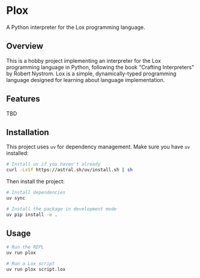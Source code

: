 # Plox

A Python interpreter for the Lox programming language.

## Overview

This is a hobby project implementing an interpreter for the Lox programming language in Python, 
following the book "Crafting Interpreters" by Robert Nystrom. Lox is a simple, dynamically-typed 
programming language designed for learning about language implementation.

## Features

TBD

## Installation

This project uses `uv` for dependency management. Make sure you have `uv` installed:

```bash
# Install uv if you haven't already
curl -LsSf https://astral.sh/uv/install.sh | sh
```

Then install the project:

```bash
# Install dependencies
uv sync

# Install the package in development mode
uv pip install -e .
```

## Usage

```bash
# Run the REPL
uv run plox

# Run a Lox script
uv run plox script.lox
```
